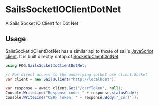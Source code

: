 # SailsSocketIOClientDotNet
A Sails Socket IO Client for Dot Net

## Usage
SailsSocketIoClientDotNet has a similar api to those of sail's  [JavaScript client](https://github.com/balderdashy/sails.io.js).
It is built directly ontop of [SocketIoClientDotNet](https://github.com/Quobject/SocketIoClientDotNet).

```cs
using FOG.SailsSocketIoClientDotNet;

// For direct access to the underlying socket use client.Socket
var client = new SailsClient("http://localhost");

var response = await client.Get("/csrfToken", null); 
Console.WriteLine("Response code: " + response.statusCode);
Console.WriteLine("CSRF Token: " + response.Body["_csrf"]);

```
